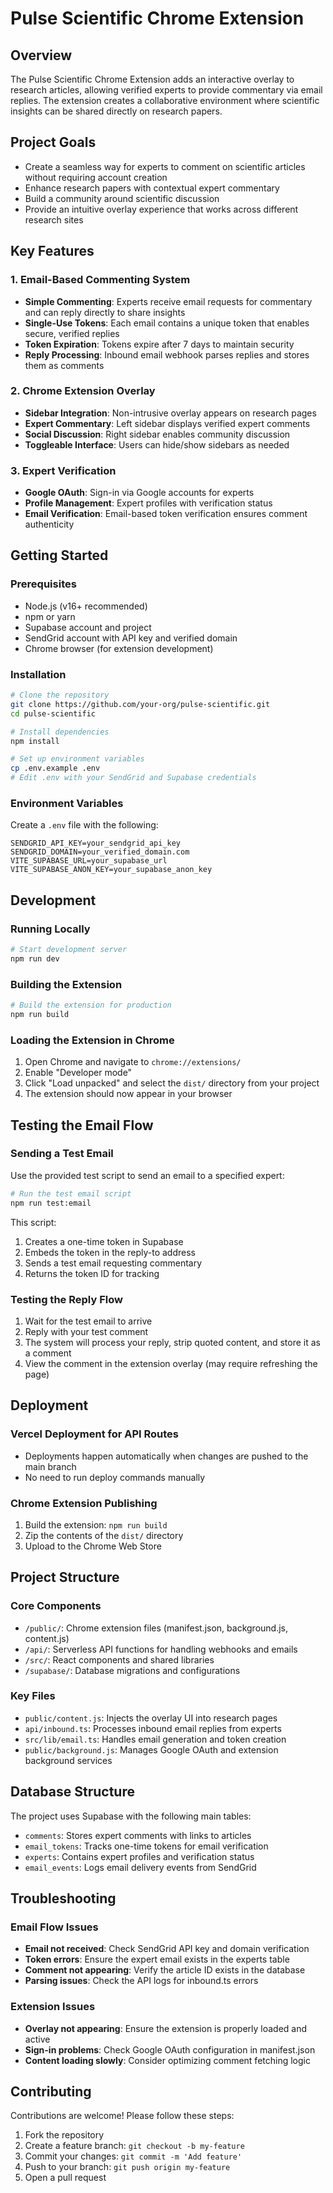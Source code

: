 # Pulse Scientific Chrome Extension

## Overview

The Pulse Scientific Chrome Extension adds an interactive overlay to research articles, allowing verified experts to provide commentary via email replies. The extension creates a collaborative environment where scientific insights can be shared directly on research papers.

## Project Goals

- Create a seamless way for experts to comment on scientific articles without requiring account creation
- Enhance research papers with contextual expert commentary
- Build a community around scientific discussion
- Provide an intuitive overlay experience that works across different research sites

## Key Features

### 1. Email-Based Commenting System

- **Simple Commenting**: Experts receive email requests for commentary and can reply directly to share insights
- **Single-Use Tokens**: Each email contains a unique token that enables secure, verified replies
- **Token Expiration**: Tokens expire after 7 days to maintain security
- **Reply Processing**: Inbound email webhook parses replies and stores them as comments

### 2. Chrome Extension Overlay

- **Sidebar Integration**: Non-intrusive overlay appears on research pages
- **Expert Commentary**: Left sidebar displays verified expert comments
- **Social Discussion**: Right sidebar enables community discussion
- **Toggleable Interface**: Users can hide/show sidebars as needed

### 3. Expert Verification

- **Google OAuth**: Sign-in via Google accounts for experts
- **Profile Management**: Expert profiles with verification status
- **Email Verification**: Email-based token verification ensures comment authenticity

## Getting Started

### Prerequisites

- Node.js (v16+ recommended)
- npm or yarn
- Supabase account and project
- SendGrid account with API key and verified domain
- Chrome browser (for extension development)

### Installation

```bash
# Clone the repository
git clone https://github.com/your-org/pulse-scientific.git
cd pulse-scientific

# Install dependencies
npm install

# Set up environment variables
cp .env.example .env
# Edit .env with your SendGrid and Supabase credentials
```

### Environment Variables

Create a `.env` file with the following:

```
SENDGRID_API_KEY=your_sendgrid_api_key
SENDGRID_DOMAIN=your_verified_domain.com
VITE_SUPABASE_URL=your_supabase_url
VITE_SUPABASE_ANON_KEY=your_supabase_anon_key
```

## Development

### Running Locally

```bash
# Start development server
npm run dev
```

### Building the Extension

```bash
# Build the extension for production
npm run build
```

### Loading the Extension in Chrome

1. Open Chrome and navigate to `chrome://extensions/`
2. Enable "Developer mode"
3. Click "Load unpacked" and select the `dist/` directory from your project
4. The extension should now appear in your browser

## Testing the Email Flow

### Sending a Test Email

Use the provided test script to send an email to a specified expert:

```bash
# Run the test email script
npm run test:email
```

This script:
1. Creates a one-time token in Supabase
2. Embeds the token in the reply-to address
3. Sends a test email requesting commentary
4. Returns the token ID for tracking

### Testing the Reply Flow

1. Wait for the test email to arrive
2. Reply with your test comment
3. The system will process your reply, strip quoted content, and store it as a comment
4. View the comment in the extension overlay (may require refreshing the page)

## Deployment

### Vercel Deployment for API Routes

- Deployments happen automatically when changes are pushed to the main branch
- No need to run deploy commands manually

### Chrome Extension Publishing

1. Build the extension: `npm run build`
2. Zip the contents of the `dist/` directory
3. Upload to the Chrome Web Store

## Project Structure

### Core Components

- `/public/`: Chrome extension files (manifest.json, background.js, content.js)
- `/api/`: Serverless API functions for handling webhooks and emails
- `/src/`: React components and shared libraries
- `/supabase/`: Database migrations and configurations

### Key Files

- `public/content.js`: Injects the overlay UI into research pages
- `api/inbound.ts`: Processes inbound email replies from experts
- `src/lib/email.ts`: Handles email generation and token creation
- `public/background.js`: Manages Google OAuth and extension background services

## Database Structure

The project uses Supabase with the following main tables:

- `comments`: Stores expert comments with links to articles
- `email_tokens`: Tracks one-time tokens for email verification
- `experts`: Contains expert profiles and verification status
- `email_events`: Logs email delivery events from SendGrid

## Troubleshooting

### Email Flow Issues

- **Email not received**: Check SendGrid API key and domain verification
- **Token errors**: Ensure the expert email exists in the experts table
- **Comment not appearing**: Verify the article ID exists in the database
- **Parsing issues**: Check the API logs for inbound.ts errors

### Extension Issues

- **Overlay not appearing**: Ensure the extension is properly loaded and active
- **Sign-in problems**: Check Google OAuth configuration in manifest.json
- **Content loading slowly**: Consider optimizing comment fetching logic

## Contributing

Contributions are welcome! Please follow these steps:

1. Fork the repository
2. Create a feature branch: `git checkout -b my-feature`
3. Commit your changes: `git commit -m 'Add feature'`
4. Push to your branch: `git push origin my-feature`
5. Open a pull request

